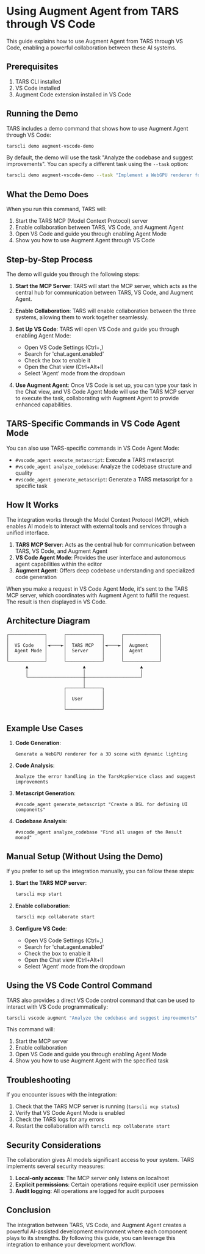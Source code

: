 # Using Augment Agent from TARS through VS Code

This guide explains how to use Augment Agent from TARS through VS Code, enabling a powerful collaboration between these AI systems.

## Prerequisites

1. TARS CLI installed
2. VS Code installed
3. Augment Code extension installed in VS Code

## Running the Demo

TARS includes a demo command that shows how to use Augment Agent through VS Code:

```bash
tarscli demo augment-vscode-demo
```

By default, the demo will use the task "Analyze the codebase and suggest improvements". You can specify a different task using the `--task` option:

```bash
tarscli demo augment-vscode-demo --task "Implement a WebGPU renderer for a 3D scene"
```

## What the Demo Does

When you run this command, TARS will:

1. Start the TARS MCP (Model Context Protocol) server
2. Enable collaboration between TARS, VS Code, and Augment Agent
3. Open VS Code and guide you through enabling Agent Mode
4. Show you how to use Augment Agent through VS Code

## Step-by-Step Process

The demo will guide you through the following steps:

1. **Start the MCP Server**: TARS will start the MCP server, which acts as the central hub for communication between TARS, VS Code, and Augment Agent.

2. **Enable Collaboration**: TARS will enable collaboration between the three systems, allowing them to work together seamlessly.

3. **Set Up VS Code**: TARS will open VS Code and guide you through enabling Agent Mode:
   - Open VS Code Settings (Ctrl+,)
   - Search for 'chat.agent.enabled'
   - Check the box to enable it
   - Open the Chat view (Ctrl+Alt+I)
   - Select 'Agent' mode from the dropdown

4. **Use Augment Agent**: Once VS Code is set up, you can type your task in the Chat view, and VS Code Agent Mode will use the TARS MCP server to execute the task, collaborating with Augment Agent to provide enhanced capabilities.

## TARS-Specific Commands in VS Code Agent Mode

You can also use TARS-specific commands in VS Code Agent Mode:

- `#vscode_agent execute_metascript`: Execute a TARS metascript
- `#vscode_agent analyze_codebase`: Analyze the codebase structure and quality
- `#vscode_agent generate_metascript`: Generate a TARS metascript for a specific task

## How It Works

The integration works through the Model Context Protocol (MCP), which enables AI models to interact with external tools and services through a unified interface.

1. **TARS MCP Server**: Acts as the central hub for communication between TARS, VS Code, and Augment Agent
2. **VS Code Agent Mode**: Provides the user interface and autonomous agent capabilities within the editor
3. **Augment Agent**: Offers deep codebase understanding and specialized code generation

When you make a request in VS Code Agent Mode, it's sent to the TARS MCP server, which coordinates with Augment Agent to fulfill the request. The result is then displayed in VS Code.

## Architecture Diagram

```
┌─────────────┐      ┌─────────────┐      ┌─────────────┐
│             │      │             │      │             │
│  VS Code    │◄────►│  TARS MCP   │◄────►│  Augment    │
│  Agent Mode │      │  Server     │      │  Agent      │
│             │      │             │      │             │
└─────────────┘      └─────────────┘      └─────────────┘
       ▲                    ▲                    ▲
       │                    │                    │
       └────────────────────┼────────────────────┘
                            │
                     ┌──────┴──────┐
                     │             │
                     │  User       │
                     │             │
                     └─────────────┘
```

## Example Use Cases

1. **Code Generation**:
   ```
   Generate a WebGPU renderer for a 3D scene with dynamic lighting
   ```

2. **Code Analysis**:
   ```
   Analyze the error handling in the TarsMcpService class and suggest improvements
   ```

3. **Metascript Generation**:
   ```
   #vscode_agent generate_metascript "Create a DSL for defining UI components"
   ```

4. **Codebase Analysis**:
   ```
   #vscode_agent analyze_codebase "Find all usages of the Result monad"
   ```

## Manual Setup (Without Using the Demo)

If you prefer to set up the integration manually, you can follow these steps:

1. **Start the TARS MCP server**:
   ```bash
   tarscli mcp start
   ```

2. **Enable collaboration**:
   ```bash
   tarscli mcp collaborate start
   ```

3. **Configure VS Code**:
   - Open VS Code Settings (Ctrl+,)
   - Search for 'chat.agent.enabled'
   - Check the box to enable it
   - Open the Chat view (Ctrl+Alt+I)
   - Select 'Agent' mode from the dropdown

## Using the VS Code Control Command

TARS also provides a direct VS Code control command that can be used to interact with VS Code programmatically:

```bash
tarscli vscode augment "Analyze the codebase and suggest improvements"
```

This command will:
1. Start the MCP server
2. Enable collaboration
3. Open VS Code and guide you through enabling Agent Mode
4. Show you how to use Augment Agent with the specified task

## Troubleshooting

If you encounter issues with the integration:

1. Check that the TARS MCP server is running (`tarscli mcp status`)
2. Verify that VS Code Agent Mode is enabled
3. Check the TARS logs for any errors
4. Restart the collaboration with `tarscli mcp collaborate start`

## Security Considerations

The collaboration gives AI models significant access to your system. TARS implements several security measures:

1. **Local-only access**: The MCP server only listens on localhost
2. **Explicit permissions**: Certain operations require explicit user permission
3. **Audit logging**: All operations are logged for audit purposes

## Conclusion

The integration between TARS, VS Code, and Augment Agent creates a powerful AI-assisted development environment where each component plays to its strengths. By following this guide, you can leverage this integration to enhance your development workflow.
